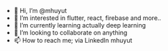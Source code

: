 - 👋 Hi, I’m @mhuyut
- 👀 I’m interested in flutter, react, firebase and more..
- 🌱 I’m currently learning actually deep learning 
- 💞️ I’m looking to collaborate on anything
- 📫 How to reach me; via LinkedIn mhuyut

<!---
mhuyut/mhuyut is a ✨ special ✨ repository because its `README.md` (this file) appears on your GitHub profile.
You can click the Preview link to take a look at your changes.
--->
